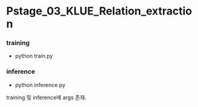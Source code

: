 # Pstage_03_KLUE_Relation_extraction

### training
* python train.py

### inference
* python inference.py

training 및 inference에 args 존재.   
